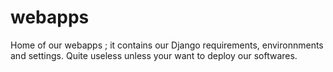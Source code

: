 webapps
=======

Home of our webapps ; it contains our Django requirements, environnments and settings. Quite useless unless your want to deploy our softwares.